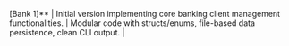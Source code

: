 [Bank 1]**             | Initial version implementing core banking client management functionalities.                                    | Modular code with structs/enums, file-based data persistence, clean CLI output. |

